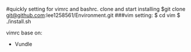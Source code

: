 #quickly setting for vimrc and bashrc.
clone and start installing
    $git clone git@github.com:lee1258561/Environment.git
###vim setting:
    $ cd vim
    $ ./install.sh

vimrc base on:
* Vundle
  
